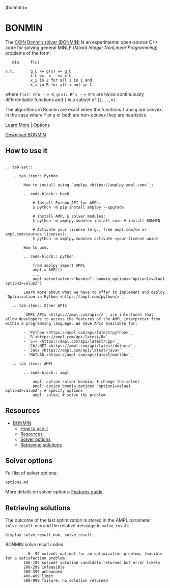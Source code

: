 (bonmin)=

# BONMIN

The [COIN Bonmin solver (BONMIN)](https://coin-or.github.io/Bonmin/) is an experimental open-source C++ code for solving general MINLP (*Mixed Integer NonLinear Programming*) problems of the form:

```
   min     f(x)

s.t.       g_L <= g(x) <= g_U
           x_L <=  x   <= x_U
           x_i in Z for all i in I and,
           x_i in R for all i not in I.
```
where `f(x): R^n --> R`, `g(x): R^n --> R^m` are twice continuously differentiable functions and `I` is a subset of `{1,..,n}`.

The algorithms in Bonmin are exact when the functions `f` and `g` are convex; in the case where `f` or `g` or both are non-convex they are heuristics.

[Learn More](https://ampl.com/products/solvers/open-source-solvers/)
| [Options](#solver-options)

[Download BONMIN](https://ampl.com/download/coin)

## How to use it

```{eval-rst}

.. tab-set::

   .. tab-item:: Python
   
        How to install using `amplpy <https://amplpy.ampl.com>`_:

        .. code-block:: bash

            # Install Python API for AMPL:
            $ python -m pip install amplpy --upgrade

            # Install AMPL & solver modules:
            $ python -m amplpy.modules install coin # install BONMIN

            # Activate your license (e.g., free ampl.com/ce or ampl.com/courses licenses):
            $ python -m amplpy.modules activate <your-license-uuid>

        How to use:

        .. code-block:: python

            from amplpy import AMPL
            ampl = AMPL()
            ...
            ampl.solve(solver="bonmin", bonmin_options="option1=value1 option2=value2")

        Learn more about what we have to offer to implement and deploy `Optimization in Python <https://ampl.com/python/>`_.

   .. tab-item:: Other APIs

        `AMPL APIs <https://ampl.com/apis/>`_ are interfaces that allow developers to access the features of the AMPL interpreter from within a programming language. We have APIs available for:

        - `Python <https://ampl.com/api/latest/python>`_
        - `R <https://ampl.com/api/latest/R>`_
        - `C++ <https://ampl.com/api/latest/cpp>`_
        - `C#/.NET <https://ampl.com/api/latest/dotnet>`_
        - `Java <https://ampl.com/api/latest/java>`_
        - `MATLAB <https://ampl.com/api/latest/matlab>`_

   .. tab-item:: AMPL

        .. code-block:: ampl

            ampl: option solver bonmin; # change the solver
            ampl: option bonmin_options 'option1=value1 option2=value2'; # specify options
            ampl: solve; # solve the problem
```

## Resources

- [BONMIN](#bonmin)
  - [How to use it](#how-to-use-it)
  - [Resources](#resources)
  - [Solver options](#solver-options)
  - [Retrieving solutions](#retrieving-solutions)

## Solver options

Full list of solver options:
```{toctree}
options.md
```

More details on solver options: [Features guide](https://mp.ampl.com/features-guide.html).


## Retrieving solutions

The outcome of the last optimization is stored in the AMPL parameter `solve_result_num` and the relative message in
`solve_result`.

```ampl
display solve_result_num, solve_result;
```

BONMIN solve result codes:
```
          0- 99 solved: optimal for an optimization problem, feasible for a satisfaction problem
        100-199 solved? solution candidate returned but error likely
        200-299 infeasible
        300-399 unbounded
        400-499 limit
        500-999 failure, no solution returned
```

